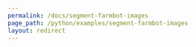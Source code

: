 ```yaml
---
permalink: /docs/segment-farmbot-images
page_path: /python/examples/segment-farmbot-images
layout: redirect
---
```

